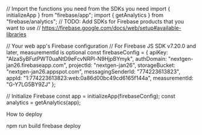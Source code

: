 // Import the functions you need from the SDKs you need
import { initializeApp } from "firebase/app";
import { getAnalytics } from "firebase/analytics";
// TODO: Add SDKs for Firebase products that you want to use
// https://firebase.google.com/docs/web/setup#available-libraries

// Your web app's Firebase configuration
// For Firebase JS SDK v7.20.0 and later, measurementId is optional
const firebaseConfig = {
  apiKey: "AIzaSyBFutPWT0uaNtD9eFcvNRPl-N9HjpBYmyk",
  authDomain: "nextgen-jan26.firebaseapp.com",
  projectId: "nextgen-jan26",
  storageBucket: "nextgen-jan26.appspot.com",
  messagingSenderId: "774223613823",
  appId: "1:774223613823:web:0a86d00bc49cd6165f144a",
  measurementId: "G-Y7LG5BY9ZJ"
};

// Initialize Firebase
const app = initializeApp(firebaseConfig);
const analytics = getAnalytics(app);



How to deploy

npm run build
firebase deploy